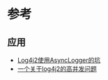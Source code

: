 # 参考

## 应用

- [Log4j2使用AsyncLogger的坑](https://blog.csdn.net/henrydlwang/article/details/78939031?utm_source=blogxgwz3)
- [一个关于log4j2的高并发问题](https://juejin.cn/post/6844903663475900423)

